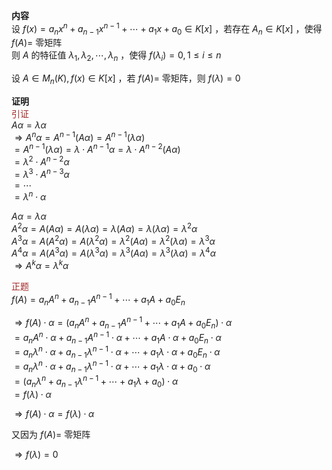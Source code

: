 **内容**    
设 $f(x)=a_nx^n+a_{n-1}x^{n-1}+\cdots+a_1x+a_0\in K[x]$ ，若存在 $A_n\in K[x]$ ，使得 $f(A)=$ 零矩阵    
则 $A$ 的特征值 $\lambda_1,\lambda_2,\cdots,\lambda_n$ ，使得 $f(\lambda_i)=0,1\le i\le n$     
    
设 $A\in M_n(K),f(x)\in K[x]$ ，若 $f(A)=$ 零矩阵，则 $f(\lambda)=0$     
    
**证明**    
<font color=brown>引证</font>    
 $A\alpha=\lambda\alpha$     
 $\Rightarrow A^n\alpha=A^{n-1}(A\alpha)=A^{n-1}(\lambda\alpha)$     
 $=A^{n-1}(\lambda\alpha)=\lambda\cdot A^{n-1}\alpha=\lambda\cdot A^{n-2}(A\alpha)$     
 $=\lambda^2\cdot A^{n-2}\alpha$     
 $=\lambda^3\cdot A^{n-3}\alpha$     
 $=\cdots$     
 $=\lambda^n\cdot\alpha$     
    
 $A\alpha=\lambda\alpha$     
 $A^2\alpha=A(A\alpha)=A(\lambda\alpha)    
=\lambda(A\alpha)=\lambda(\lambda\alpha)    
=\lambda^2\alpha$     
 $A^3\alpha=A(A^2\alpha)=A(\lambda^2\alpha)    
=\lambda^2(A\alpha)=\lambda^2(\lambda\alpha)    
=\lambda^3\alpha$     
 $A^4\alpha=A(A^3\alpha)=A(\lambda^3\alpha)    
=\lambda^3(A\alpha)=\lambda^3(\lambda\alpha)    
=\lambda^4\alpha$     
 $\Rightarrow A^k\alpha=\lambda^k\alpha$     
    
<font color=brown>正题</font>    
 $f(A)=a_nA^n+a_{n-1}A^{n-1}+\cdots+a_1A+a_0E_n$     
    
 $\Rightarrow f(A)\cdot\alpha=(a_nA^n+a_{n-1}A^{n-1}+\cdots+a_1A+a_0E_n)\cdot\alpha$     
 $=a_nA^n\cdot\alpha+a_{n-1}A^{n-1}\cdot\alpha+\cdots+a_1A\cdot\alpha+a_0E_n\cdot\alpha$     
 $=a_n\lambda^n\cdot\alpha+a_{n-1}\lambda^{n-1}\cdot\alpha+\cdots+a_1\lambda\cdot\alpha+a_0E_n\cdot\alpha$     
 $=a_n\lambda^n\cdot\alpha+a_{n-1}\lambda^{n-1}\cdot\alpha+\cdots+a_1\lambda\cdot\alpha+a_0\cdot\alpha$     
 $=(a_n\lambda^n+a_{n-1}\lambda^{n-1}+\cdots+a_1\lambda+a_0)\cdot\alpha$     
 $=f(\lambda)\cdot\alpha$     
    
 $\Rightarrow f(A)\cdot\alpha=f(\lambda)\cdot\alpha$     
    
又因为 $f(A)=$ 零矩阵    
    
 $\Rightarrow f(\lambda)=0$     

